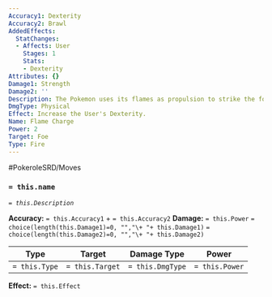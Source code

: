 ```yaml
---
Accuracy1: Dexterity
Accuracy2: Brawl
AddedEffects:
  StatChanges:
  - Affects: User
    Stages: 1
    Stats:
    - Dexterity
Attributes: {}
Damage1: Strength
Damage2: ''
Description: The Pokemon uses its flames as propulsion to strike the foe.
DmgType: Physical
Effect: Increase the User's Dexterity.
Name: Flame Charge
Power: 2
Target: Foe
Type: Fire
---
```


#PokeroleSRD/Moves

### `= this.name` 
*`= this.Description`*

**Accuracy:** `= this.Accuracy1` + `= this.Accuracy2`
**Damage:** `= this.Power` `= choice(length(this.Damage1)=0, "","\+ "+ this.Damage1)` `= choice(length(this.Damage2)=0, "","\+ "+ this.Damage2)`

| Type          | Target          | Damage Type          | Power          |
| ------------- | --------------- | ---------------- | -------------- |
| `= this.Type` | `= this.Target` | `= this.DmgType` | `= this.Power` | 

**Effect:** `= this.Effect`